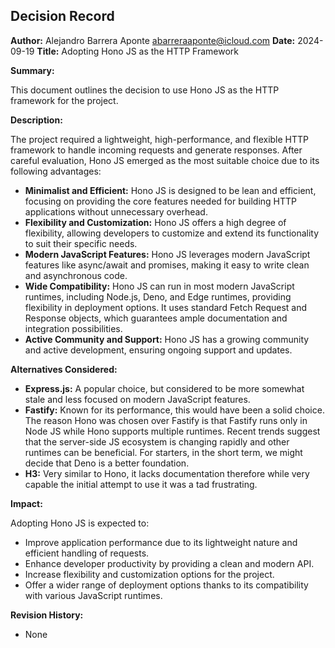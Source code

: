 ## Decision Record

**Author:** Alejandro Barrera Aponte <abarreraaponte@icloud.com>
**Date:** 2024-09-19
**Title:** Adopting Hono JS as the HTTP Framework

**Summary:**

This document outlines the decision to use Hono JS as the HTTP framework for the project.

**Description:**

The project required a lightweight, high-performance, and flexible HTTP framework to handle incoming requests and generate responses. After careful evaluation, Hono JS emerged as the most suitable choice due to its following advantages:

* **Minimalist and Efficient:** Hono JS is designed to be lean and efficient, focusing on providing the core features needed for building HTTP applications without unnecessary overhead.
* **Flexibility and Customization:** Hono JS offers a high degree of flexibility, allowing developers to customize and extend its functionality to suit their specific needs.
* **Modern JavaScript Features:** Hono JS leverages modern JavaScript features like async/await and promises, making it easy to write clean and asynchronous code.
* **Wide Compatibility:** Hono JS can run in most modern JavaScript runtimes, including Node.js, Deno, and Edge runtimes, providing flexibility in deployment options. It uses standard Fetch Request and Response objects, which guarantees ample documentation and integration possibilities.
* **Active Community and Support:** Hono JS has a growing community and active development, ensuring ongoing support and updates.

**Alternatives Considered:**

* **Express.js:** A popular choice, but considered to be more somewhat stale and less focused on modern JavaScript features.
* **Fastify:** Known for its performance, this would have been a solid choice. The reason Hono was chosen over Fastify is that Fastify runs only in Node JS while Hono supports multiple runtimes. Recent trends suggest that the server-side JS ecosystem is changing rapidly and other runtimes can be beneficial. For starters, in the short term, we might decide that Deno is a better foundation.
* **H3:** Very similar to Hono, it lacks documentation therefore while very capable the initial attempt to use it was a tad frustrating.

**Impact:**

Adopting Hono JS is expected to:

* Improve application performance due to its lightweight nature and efficient handling of requests.
* Enhance developer productivity by providing a clean and modern API.
* Increase flexibility and customization options for the project.
* Offer a wider range of deployment options thanks to its compatibility with various JavaScript runtimes.

**Revision History:**

* None